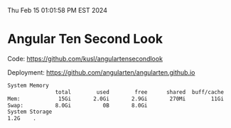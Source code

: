 Thu Feb 15 01:01:58 PM EST 2024

# Angular Ten Second Look

Code: https://github.com/kusl/angulartensecondlook

Deployment: https://github.com/angularten/angularten.github.io

```bash
System Memory
               total        used        free      shared  buff/cache   available
Mem:            15Gi       2.0Gi       2.9Gi       270Mi        11Gi        13Gi
Swap:          8.0Gi          0B       8.0Gi
System Storage
1.2G	.
```
